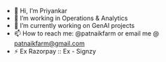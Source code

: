- 👋 Hi, I’m Priyankar 
- 👀 I’m working in Operations & Analytics
- 🌱 I’m currently working on GenAI projects
- 📫 How to reach me: @patnaikfarm or email me @ patnaikfarm@gmail.com
- ⚡ Ex Razorpay :: Ex - Signzy 

<!---
patnaikfarm/patnaikfarm is a ✨ special ✨ repository because its `README.md` (this file) appears on your GitHub profile.
You can click the Preview link to take a look at your changes.
--->
